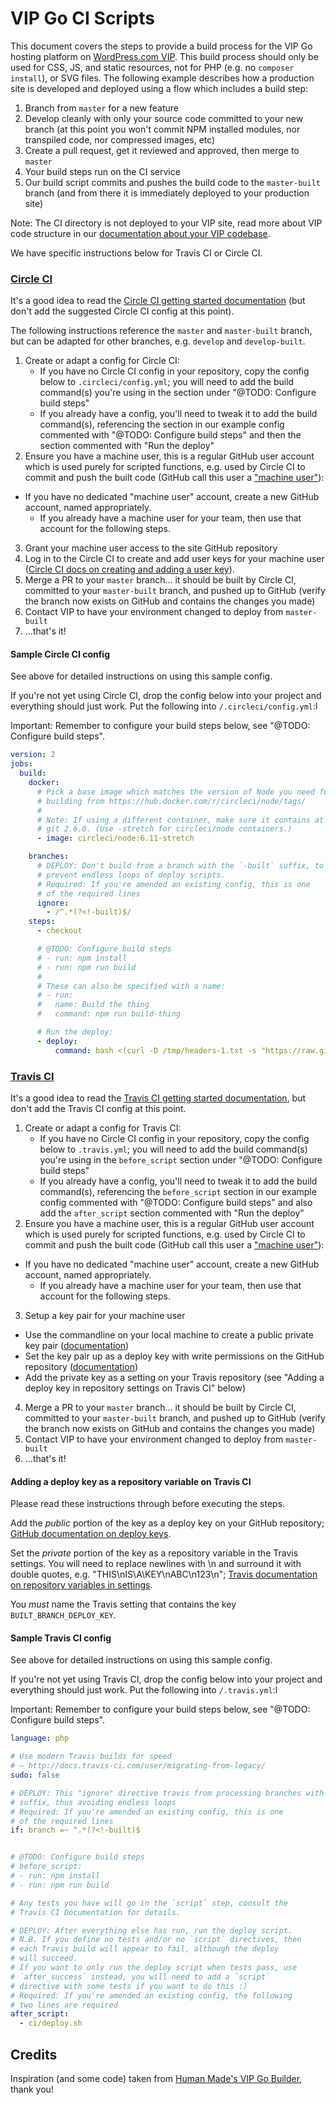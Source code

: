 # VIP Go CI Scripts

This document covers the steps to provide a build process for the VIP Go hosting platform on [WordPress.com VIP](https://vip.wordpress.com/). This build process should only be used for CSS, JS, and static resources, not for PHP (e.g. no `composer install`), or SVG files. The following example describes how a production site is developed and deployed using a flow which includes a build step:

1. Branch from `master` for a new feature
2. Develop cleanly with only your source code committed to your new branch (at this point you won't commit NPM installed modules, nor transpiled code, nor compressed images, etc)
3. Create a pull request, get it reviewed and approved, then merge to `master`
4. Your build steps run on the CI service
5. Our build script commits and pushes the build code to the `master-built` branch (and from there it is immediately deployed to your production site)

Note: The CI directory is not deployed to your VIP site, read more about VIP code structure in our [documentation about your VIP codebase](https://vip.wordpress.com/documentation/vip-go/understanding-your-vip-go-codebase/).

We have specific instructions below for Travis CI or Circle CI.

### [Circle CI](https://circleci.com/)

It's a good idea to read the [Circle CI getting started documentation](https://circleci.com/docs/1.0/getting-started/) (but don't add the suggested Circle CI config at this point).

The following instructions reference the `master` and `master-built` branch, but can be adapted for other branches, e.g. `develop` and `develop-built`.

1. Create or adapt a config for Circle CI:
	* If you have no Circle CI config in your repository, copy the config below to `.circleci/config.yml`; you will need to add the build command(s) you're using in the section under "@TODO: Configure build steps"
	* If you already have a config, you'll need to tweak it to add the build command(s), referencing the section in our example config commented with "@TODO: Configure build steps" and then the section commented with "Run the deploy"
2. Ensure you have a machine user, this is a regular GitHub user account which is used purely for scripted functions, e.g. used by Circle CI to commit and push the built code (GitHub call this user a ["machine user"](https://developer.github.com/v3/guides/managing-deploy-keys/#machine-users)):
  * If you have no dedicated "machine user" account, create a new GitHub account, named appropriately.
	* If you already have a machine user for your team, then use that account for the following steps.
3. Grant your machine user access to the site GitHub repository
4. Log in to the Circle CI to create and add user keys for your machine user ([Circle CI docs on creating and adding a user key](https://circleci.com/docs/1.0/github-security-ssh-keys/#machine-user-keys)).
5. Merge a PR to your `master` branch… it should be built by Circle CI, committed to your `master-built` branch, and pushed up to GitHub (verify the branch now exists on GitHub and contains the changes you made)
6. Contact VIP to have your environment changed to deploy from `master-built`
7. …that's it!

#### Sample Circle CI config

See above for detailed instructions on using this sample config.

If you're not yet using Circle CI, drop the config below into your project and everything should just work. Put the following into `/.circleci/config.yml`:l

Important: Remember to configure your build steps below, see "@TODO: Configure build steps".

``` yml
version: 2
jobs:
  build:
    docker:
      # Pick a base image which matches the version of Node you need for
      # building from https://hub.docker.com/r/circleci/node/tags/
      #
      # Note: If using a different container, make sure it contains at least
      # git 2.6.0. (Use -stretch for circleci/node containers.)
      - image: circleci/node:6.11-stretch

    branches:
      # DEPLOY: Don't build from a branch with the `-built` suffix, to
      # prevent endless loops of deploy scripts.
      # Required: If you're amended an existing config, this is one
      # of the required lines
      ignore:
        - /^.*(?<!-built)$/
    steps:
      - checkout

      # @TODO: Configure build steps
      # - run: npm install
      # - run: npm run build
      #
      # These can also be specified with a name:
      # - run:
      #   name: Build the thing
      #   command: npm run build-thing

      # Run the deploy:
      - deploy:
          command: bash <(curl -D /tmp/headers-1.txt -s "https://raw.githubusercontent.com/Automattic/vip-go-build/master/deploy.sh")
```

### [Travis CI](https://travis-ci.com)

It's a good idea to read the [Travis CI getting started documentation](https://docs.travis-ci.com/user/getting-started/), but don't add the Travis CI config at this point.

1. Create or adapt a config for Travis CI:
	* If you have no Circle CI config in your repository, copy the config below to `.travis.yml`; you will need to add the build command(s) you're using in the `before_script` section under "@TODO: Configure build steps"
	* If you already have a config, you'll need to tweak it to add the build command(s), referencing the `before_script` section in our example config commented with "@TODO: Configure build steps" and also add the `after_script` section commented with "Run the deploy"
2. Ensure you have a machine user, this is a regular GitHub user account which is used purely for scripted functions, e.g. used by Circle CI to commit and push the built code (GitHub call this user a ["machine user"](https://developer.github.com/v3/guides/managing-deploy-keys/#machine-users)):
  * If you have no dedicated "machine user" account, create a new GitHub account, named appropriately.
	* If you already have a machine user for your team, then use that account for the following steps.
3. Setup a key pair for your machine user
  * Use the commandline on your local machine to create a public private key pair ([documentation](https://help.github.com/articles/generating-a-new-ssh-key-and-adding-it-to-the-ssh-agent/))
  * Set the key pair up as a deploy key with write permissions on the GitHub repository ([documentation](https://developer.github.com/v3/guides/managing-deploy-keys/#deploy-keys))
  * Add the private key as a setting on your Travis repository (see "Adding a deploy key in repository settings on Travis CI" below)
4. Merge a PR to your `master` branch… it should be built by Circle CI, committed to your `master-built` branch, and pushed up to GitHub (verify the branch now exists on GitHub and contains the changes you made)
5. Contact VIP to have your environment changed to deploy from `master-built`
6. …that's it!

#### Adding a deploy key as a repository variable on Travis CI

Please read these instructions through before executing the steps.

Add the *public* portion of the key as a deploy key on your GitHub repository; [GitHub documentation on deploy keys](https://developer.github.com/v3/guides/managing-deploy-keys/#deploy-keys).

Set the *private* portion of the key as a repository variable in the Travis settings. You will need to replace newlines with \n and surround it with double quotes, e.g. "THIS\nIS\A\KEY\nABC\n123\n"; [Travis documentation on repository variables in settings](https://docs.travis-ci.com/user/environment-variables/#Defining-Variables-in-Repository-Settings).

You *must* name the Travis setting that contains the key `BUILT_BRANCH_DEPLOY_KEY`.

#### Sample Travis CI config

See above for detailed instructions on using this sample config.

If you're not yet using Travis CI, drop the config below into your project and everything should just work. Put the following into `/.travis.yml`:l

Important: Remember to configure your build steps below, see "@TODO: Configure build steps".

``` yml
language: php

# Use modern Travis builds for speed
# – http://docs.travis-ci.com/user/migrating-from-legacy/
sudo: false

# DEPLOY: This "ignore" directive travis from processing branches with a -built
# suffix, thus avoiding endless loops
# Required: If you're amended an existing config, this is one
# of the required lines
if: branch =~ ^.*(?<!-built)$


# @TODO: Configure build steps
# before_script:
# - run: npm install
# - run: npm run build

# Any tests you have will go in the `script` step, consult the
# Travis CI Documentation for details.

# DEPLOY: After everything else has run, run the deploy script.
# N.B. If you define no tests and/or no `script` directives, then
# each Travis build will appear to fail, although the deploy
# will succeed.
# If you want to only run the deploy script when tests pass, use
# `after_success` instead, you will need to add a `script`
# directive with some tests if you want to do this :)
# Required: If you're amended an existing config, the following
# two lines are required
after_script:
  - ci/deploy.sh
```

## Credits

Inspiration (and some code) taken from [Human Made's VIP Go Builder](https://github.com/humanmade/vip-go-builder/), thank you!
